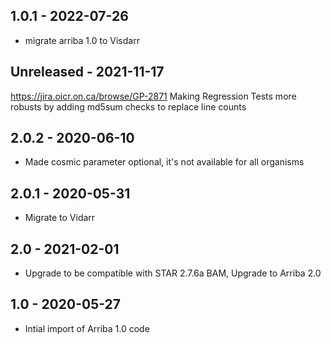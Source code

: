 ## 1.0.1 - 2022-07-26
- migrate arriba 1.0 to Visdarr
## Unreleased - 2021-11-17
https://jira.oicr.on.ca/browse/GP-2871 Making Regression Tests more robusts by adding md5sum checks to replace line counts
## 2.0.2 - 2020-06-10
- Made cosmic parameter optional, it's not available for all organisms
## 2.0.1 - 2020-05-31
- Migrate to Vidarr
## 2.0 - 2021-02-01
- Upgrade to be compatible with STAR 2.7.6a BAM, Upgrade to Arriba 2.0
## 1.0 - 2020-05-27
- Intial import of Arriba 1.0 code
